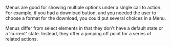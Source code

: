 Menus are good for showing multiple options under a single call to action. For example, if you had a download button, and you needed the user to choose a format for the download, you could put several choices in a Menu.

Menus differ from select elements in that they don't have a default state or a 'current' state. Instead, they offer a jumping off point for a series of related actions.
